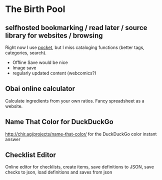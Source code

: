 # The Birth Pool

## selfhosted bookmarking / read later / source library for websites / browsing
Right now I use [pocket](http://getpocket.com/), but I miss cataloging functions (better tags, categories, search).  
- Offline Save would be nice
- Image save
- regularly updated content (webcomics?)

## Obai online calculator
Calculate ingredients from your own ratios. Fancy spreadsheet as a website.

## Name That Color for DuckDuckGo
http://chir.ag/projects/name-that-color/ for the DuckDuckGo color instant answer

## Checklist Editor
Online editor for checklists, create items, save definitions to JSON, save checks to json, load definitions and saves from json
